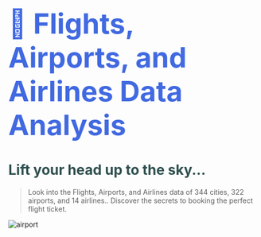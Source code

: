 <h1 > <span style="font-size: 2em; color:RoyalBlue"> 🛫 Flights, Airports, and Airlines Data Analysis</span></h1>

<h1 > <span style="font-size: 1em; color:DarkSlateGray"> Lift your head up to the sky... </span></h1>

> Look into the Flights, Airports, and Airlines data of 344 cities, 322 airports, and 14 airlines..  Discover the secrets to booking the perfect flight ticket.

<p><img src="https://img.freepik.com/free-photo/airport-timetable-display_657883-229.jpg?w=1480&t=st=1657145487~exp=1657146087~hmac=186a524e83c849560ef079c69fb37a03ed2720b6715e672c4289de7d0db1c7ec"  alt="airport"></p>
